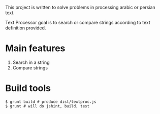 This project is written to solve problems in processing arabic or persian text.

Text Processor goal is to search or compare strings according to
text definition provided.

# Main features

1. Search in a string
2. Compare strings


# Build tools

```
$ grunt build # produce dist/textproc.js
$ grunt # will do jshint, build, test
```
